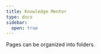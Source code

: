 ```yaml
---
title: Knowledge Mentor
type: docs
sidebar:
  open: true
---
```


Pages can be organized into folders.
